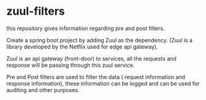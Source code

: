 # zuul-filters
this repository gives information regarding pre and post filters.

Create a spring boot project by adding Zuul as the dependency. (Zuul is a library developed by the Netflix used for edge api gateway).

Zuul is an api gateway (front-door) to services, all the requests and response will be passing through this zuul service.

Pre and Post filters are used to filter the data ( request information and response information), these information can be logged and can be used for auditing and other purposes.


